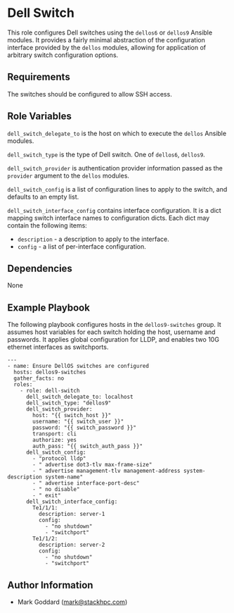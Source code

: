 Dell Switch
===========

This role configures Dell switches using the `dellos6` or `dellos9` Ansible
modules.  It provides a fairly minimal abstraction of the configuration
interface provided by the `dellos` modules, allowing for application of
arbitrary switch configuration options.

Requirements
------------

The switches should be configured to allow SSH access.

Role Variables
--------------

`dell_switch_delegate_to` is the host on which to execute the `dellos` Ansible
modules.

`dell_switch_type` is the type of Dell switch. One of `dellos6`, `dellos9`.

`dell_switch_provider` is authentication provider information passed as the
`provider` argument to the `dellos` modules.

`dell_switch_config` is a list of configuration lines to apply to the switch,
and defaults to an empty list.

`dell_switch_interface_config` contains interface configuration. It is a dict
mapping switch interface names to configuration dicts. Each dict may contain
the following items:

- `description` - a description to apply to the interface.
- `config` - a list of per-interface configuration.

Dependencies
------------

None

Example Playbook
----------------

The following playbook configures hosts in the `dellos9-switches` group.
It assumes host variables for each switch holding the host, username and
passwords.  It applies global configuration for LLDP, and enables two
10G ethernet interfaces as switchports.

    ---
    - name: Ensure DellOS switches are configured
      hosts: dellos9-switches
      gather_facts: no
      roles:
        - role: dell-switch
          dell_switch_delegate_to: localhost
          dell_switch_type: "dellos9"
          dell_switch_provider:
            host: "{{ switch_host }}"
            username: "{{ switch_user }}"
            password: "{{ switch_password }}"
            transport: cli
            authorize: yes
            auth_pass: "{{ switch_auth_pass }}"
          dell_switch_config:
            - "protocol lldp"
            - " advertise dot3-tlv max-frame-size"
            - " advertise management-tlv management-address system-description system-name"
            - " advertise interface-port-desc"
            - " no disable"
            - " exit"
          dell_switch_interface_config:
            Te1/1/1:
              description: server-1
              config:
                - "no shutdown"
                - "switchport"
            Te1/1/2:
              description: server-2
              config:
                - "no shutdown"
                - "switchport"

Author Information
------------------

- Mark Goddard (<mark@stackhpc.com>)
